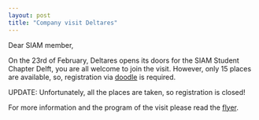 ```yaml
---
layout: post
title: "Company visit Deltares"
---
```


Dear SIAM member,

On the 23rd of February, Deltares opens its doors for the SIAM Student Chapter Delft, you are all welcome to join the visit. However, only 15 places are available, so, registration via [doodle] is required.

UPDATE: Unfortunately, all the places are taken, so registration is closed!

For more information and the program of the visit please read the [flyer](http://sscdelft.github.io/images/DeltaresVisit2017-02-23). 

[doodle]: http://doodle.com/poll/umayqtnenfpz89pp
